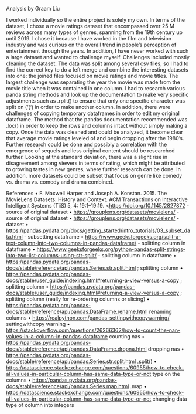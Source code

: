 Analysis by Graam Liu

I worked individually so the entire project is solely my own. In terms of the dataset, I chose a movie ratings dataset that encompassed over 25 M reviews across many types of genres, spanning from the 19th century up until 2019. I chose it because I have worked in the film and television industry and was curious on the overall trend in people’s perception of entertainment through the years. In addition, I have never worked with such a large dataset and wanted to challenge myself. Challenges included mostly cleaning the dataset. The data was split among several csv files, so I had to find the correct key to do a left merge and combine the interesting datasets into one: the joined files focused on movie ratings and movie titles. The largest challenge was separating the year the movie was made from the movie title when it was contained in one column. I had to research various panda string methods and look up the documentation to make very specific adjustments such as .rplit() to ensure that only one specific character was split on (‘(‘) in order to make another column. In addition, there were challenges of copying temporary dataframes in order to edit my original dataframe. The method that the pandas documentation recommended was .loc() in order to keep the rows and columns intact without simply making a copy. Once the data was cleaned and could be analyzed, it become clear that average movie ratings leveled of and begin dropping after the 1980’s. Further research could be done and possibly a correlation with the emergence of sequels and less original content should be researched further. Looking at the standard deviation, there was a slight rise in disagreement among viewers in terms of rating, which might be attributed to growing tastes in new genres, where further research can be done. In addition, more datasets could be subset that focus on genre like comedy vs. drama vs. comedy and drama combined.

References • F. Maxwell Harper and Joseph A. Konstan. 2015. The MovieLens Datasets: History and Context. ACM Transactions on Interactive Intelligent Systems (TiiS) 5, 4: 19:1–19:19. <https://doi.org/10.1145/2827872 - source of original dataset • https://grouplens.org/datasets/movielens/ - source of original dataset • https://grouplens.org/datasets/movielens/ - dataset • https://pandas.pydata.org/docs/getting_started/intro_tutorials/03_subset_data.html - subsetting dataframe • https://www.geeksforgeeks.org/split-a-text-column-into-two-columns-in-pandas-dataframe/ - splitting column in dataframe • https://www.geeksforgeeks.org/python-pandas-split-strings-into-two-list-columns-using-str-split/ - splitting column in dataframe • https://pandas.pydata.org/pandas-docs/stable/reference/api/pandas.Series.str.split.html ; splitting column • https://pandas.pydata.org/pandas-docs/stable/user_guide/indexing.html#returning-a-view-versus-a-copy ; splitting column • https://pandas.pydata.org/pandas-docs/stable/user_guide/indexing.html#returning-a-view-versus-a-copy ; splitting column (really for re-ordering columns or slicing) • https://pandas.pydata.org/pandas-docs/stable/reference/api/pandas.DataFrame.rename.html renaming columns • https://realpython.com/pandas-settingwithcopywarning/ settingwithcopy warning • https://stackoverflow.com/questions/26266362/how-to-count-the-nan-values-in-a-column-in-pandas-dataframe counting nas • https://pandas.pydata.org/pandas-docs/stable/reference/api/pandas.DataFrame.dropna.html dropping nas • https://pandas.pydata.org/pandas-docs/stable/reference/api/pandas.Series.str.split.html .split() • https://datascience.stackexchange.com/questions/60955/how-to-check-all-values-in-particular-column-has-same-data-type-or-not type on the columns • https://pandas.pydata.org/pandas-docs/stable/reference/api/pandas.Series.map.html .map • https://datascience.stackexchange.com/questions/60955/how-to-check-all-values-in-particular-column-has-same-data-type-or-not changing data type of column into integers
